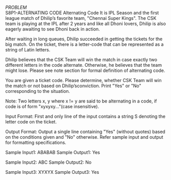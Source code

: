 *PROBLEM* <br>
S8P1-ALTERNATING CODE
Alternating Code
It is IPL Season and the first league match of Dhilip’s favorite team, "Chennai Super Kings". The CSK team is playing at the IPL after 2 years and like all Dhoni lovers, Dhilip is also eagerly awaiting to see Dhoni back in action.

After waiting in long queues, Dhilip succeeded in getting the tickets for the big match. On the ticket, there is a letter-code that can be represented as a string of Latin letters.

Dhilip believes that the CSK Team will win the match in case exactly two different letters in the code alternate. Otherwise, he believes that the team might lose. Please see note section for formal definition of alternating code.

You are given a ticket code. Please determine, whether CSK Team will win the match or not based on Dhilip’sconviction. Print "Yes" or "No" corresponding to the situation.

Note:
Two letters x, y where x != y are said to be alternating in a code, if code is of form "xyxyxy..."(case insensitive).

Input Format:
First and only line of the input contains a string S denoting the letter code on the ticket.

Output Format:
Output a single line containing "Yes" (without quotes) based on the conditions given and "No" otherwise.
Refer sample input and output for formatting specifications.

Sample Input1:
ABABAB
Sample Output1:
Yes

Sample Input2:
ABC
Sample Output2:
No

Sample Input3:
XYXYX
Sample Output3:
Yes


